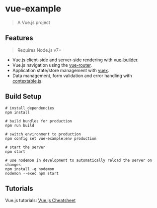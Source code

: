 # vue-example

> A Vue.js project

## Features

> Requires Node.js v7+

* Vue.js client-side and server-side rendering with [vue-builder](https://github.com/xpepermint/vue-builder).
* Vue.js navigation using the [vue-router](https://github.com/vuejs/vue-router).
* Application state/store management with [vuex](http://vuex.vuejs.org/en/).
* Data management, form validation and error handling with [contextable.js](https://github.com/xpepermint/contextablejs).

## Build Setup

```
# install dependencies
npm install

# build bundles for production
npm run build

# switch environment to production
npm config set vue-example:env production

# start the server
npm start

# use nodemon in development to automatically reload the server on changes
npm install -g nodemon
nodemon --exec npm start
```

## Tutorials

Vue.js tutorials: [Vue.js Cheatsheet](https://xpepermint.gitbooks.io/vue-js-cheatsheet/)
